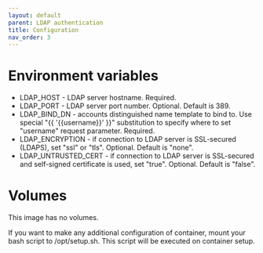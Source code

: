 ```yaml
---
layout: default
parent: LDAP authentication
title: Configuration
nav_order: 3
---
```


Environment variables
=====================

- LDAP_HOST - LDAP server hostname. Required.
- LDAP_PORT - LDAP server port number. Optional. Default is 389.
- LDAP_BIND_DN - accounts distinguished name template to bind to. Use special "{{ '{{username}}' }}" substitution to specify where to set "username" request parameter. Required.
- LDAP_ENCRYPTION - if connection to LDAP server is SSL-secured (LDAPS), set "ssl" or "tls". Optional. Default is "none".
- LDAP_UNTRUSTED_CERT - if connection to LDAP server is SSL-secured and self-signed certificate is used, set "true". Optional. Default is "false".

Volumes
=======

This image has no volumes.

If you want to make any additional configuration of container, mount your bash script to /opt/setup.sh. This script will be executed on container setup.
